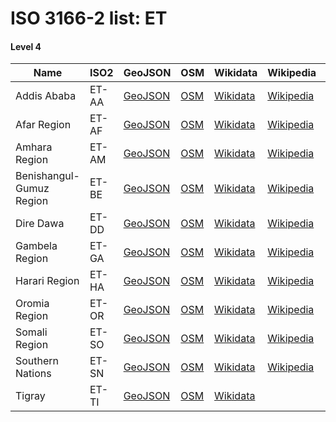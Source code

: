 # ISO 3166-2 list: ET


#### Level 4
Name | ISO2 | GeoJSON | OSM | Wikidata | Wikipedia | population 
--- | --- | --- | --- | --- | --- | --: 
Addis Ababa | ET-AA | [GeoJSON](../../export/geojson/q7/iso2/ET/ET-AA.geojson) | [OSM](https://www.openstreetmap.org/relation/1707699) | [Wikidata](https://www.wikidata.org/wiki/Q3624) | [Wikipedia](http://en.wikipedia.org/wiki/am%3A%E1%8A%A0%E1%8B%B2%E1%88%B5%20%E1%8A%A0%E1%89%A0%E1%89%A3) | 3041002
Afar Region | ET-AF | [GeoJSON](../../export/geojson/q7/iso2/ET/ET-AF.geojson) | [OSM](https://www.openstreetmap.org/relation/1707249) | [Wikidata](https://www.wikidata.org/wiki/Q193494) | [Wikipedia](http://en.wikipedia.org/wiki/en%3AAfar%20Region) | 1411092
Amhara Region | ET-AM | [GeoJSON](../../export/geojson/q7/iso2/ET/ET-AM.geojson) | [OSM](https://www.openstreetmap.org/relation/1707264) | [Wikidata](https://www.wikidata.org/wiki/Q203009) | [Wikipedia](http://en.wikipedia.org/wiki/en%3AAmhara%20Region) | 19120005
Benishangul-Gumuz Region | ET-BE | [GeoJSON](../../export/geojson/q7/iso2/ET/ET-BE.geojson) | [OSM](https://www.openstreetmap.org/relation/1707653) | [Wikidata](https://www.wikidata.org/wiki/Q207635) | [Wikipedia](http://en.wikipedia.org/wiki/en%3ABenishangul-Gumuz%20Region) | 617600
Dire Dawa | ET-DD | [GeoJSON](../../export/geojson/q7/iso2/ET/ET-DD.geojson) | [OSM](https://www.openstreetmap.org/relation/1707654) | [Wikidata](https://www.wikidata.org/wiki/Q193486) | [Wikipedia](http://en.wikipedia.org/wiki/en%3ADire%20Dawa) | 277000
Gambela Region | ET-GA | [GeoJSON](../../export/geojson/q7/iso2/ET/ET-GA.geojson) | [OSM](https://www.openstreetmap.org/relation/1707655) | [Wikidata](https://www.wikidata.org/wiki/Q207638) | [Wikipedia](http://en.wikipedia.org/wiki/en%3AGambela%20Region) | 243900
Harari Region | ET-HA | [GeoJSON](../../export/geojson/q7/iso2/ET/ET-HA.geojson) | [OSM](https://www.openstreetmap.org/relation/1707700) | [Wikidata](https://www.wikidata.org/wiki/Q1033855) | [Wikipedia](http://en.wikipedia.org/wiki/en%3AHarari%20Region) | 175900
Oromia Region | ET-OR | [GeoJSON](../../export/geojson/q7/iso2/ET/ET-OR.geojson) | [OSM](https://www.openstreetmap.org/relation/1707656) | [Wikidata](https://www.wikidata.org/wiki/Q202107) | [Wikipedia](http://en.wikipedia.org/wiki/en%3AOromia%20Region) | 
Somali Region | ET-SO | [GeoJSON](../../export/geojson/q7/iso2/ET/ET-SO.geojson) | [OSM](https://www.openstreetmap.org/relation/1707658) | [Wikidata](https://www.wikidata.org/wiki/Q202800) | [Wikipedia](http://en.wikipedia.org/wiki/en%3ASomali%20Region) | 4329001
Southern Nations | ET-SN | [GeoJSON](../../export/geojson/q7/iso2/ET/ET-SN.geojson) | [OSM](https://www.openstreetmap.org/relation/1707657) | [Wikidata](https://www.wikidata.org/wiki/Q203193) | [Wikipedia](http://en.wikipedia.org/wiki/en%3ASouthern%20Nations%2C%20Nationalities%2C%20and%20Peoples%27%20Region) | 14929548
Tigray | ET-TI | [GeoJSON](../../export/geojson/q7/iso2/ET/ET-TI.geojson) | [OSM](https://www.openstreetmap.org/relation/1707148) | [Wikidata](https://www.wikidata.org/wiki/Q200127) |  | 4960003

